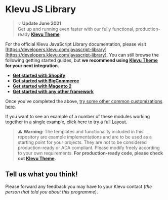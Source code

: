 # Klevu JS Library

> :bulb: **Update June 2021**  
> Get up and running even faster with our fully functional, production-ready **[Klevu Theme](https://developers.klevu.com/javascript-library/integration/klevu-theme)**.

For the official Klevu JavaScript Library documentation, please visit [https://developers.klevu.com/javascript-library](https://developers.klevu.com/javascript-library). You can still browse the following getting started guides, but **we recommend using [Klevu Theme](https://developers.klevu.com/javascript-library/integration/klevu-theme) for your next integration**.

- **[Get started with Shopify](/getting-started/1-hello-world/shopify)**
- **[Get started with BigCommerce](/getting-started/1-hello-world/bigcommerce)**
- **[Get started with Magento 2](/getting-started/1-hello-world/magento2)**
- **[Get started with any other framework](/getting-started/1-hello-world/custom)**

Once you've completed the above,
[try some other common customizations here](/modules).

If you want to see an example of a number of these modules working together
in a single example, click here to [try a full Layout](/layout/layout-001).

> :warning: **Warning:**
> The templates and functionality included in this repository are example implementations and are to be used as a starting point for your projects. They are not to be considered production-ready or ADA compliant. Please modify freely according to your own requirements.
> **For production-ready code, please check out [Klevu Theme](https://developers.klevu.com/javascript-library/integration/klevu-theme).**

## Tell us what you think!

Please forward any feedback you may have to your Klevu contact
(_the person that told you about this programme_).

